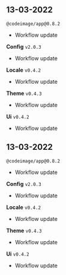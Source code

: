 <!-- CHANGELOG:INSERT -->

## 13-03-2022

`@codeimage/app@0.8.2`

- Workflow update

**Config** `v2.0.3`

- Workflow update

**Locale** `v0.4.2`

- Workflow update

**Theme** `v0.4.3`

- Workflow update

**Ui** `v0.4.2`

- Workflow update


## 13-03-2022

`@codeimage/app@0.8.2`

- Workflow update

**Config** `v2.0.3`

- Workflow update

**Locale** `v0.4.2`

- Workflow update

**Theme** `v0.4.3`

- Workflow update

**Ui** `v0.4.2`

- Workflow update

